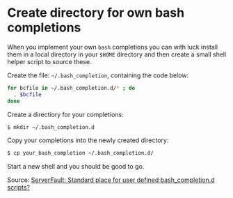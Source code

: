# Create directory for own bash completions

When you implement your own `bash` completions you can with luck install them in a local directory in your `$HOME` directory and then create a small shell helper script to source these.

Create the file: `~/.bash_completion`, containing the code below:

```bash
for bcfile in ~/.bash_completion.d/* ; do
  . $bcfile
done
```

Create a directiory for your completions:

```bash
$ mkdir ~/.bash_completion.d
```

Copy your completions into the newly created directory:

```bash
$ cp your_bash_completion ~/.bash_completion.d/
```

Start a new shell and you should be good to go.

Source: [ServerFault: Standard place for user defined bash_completion.d scripts?](https://serverfault.com/questions/506612/standard-place-for-user-defined-bash-completion-d-scripts)
